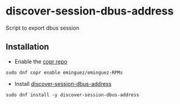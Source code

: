 # discover-session-dbus-address

Script to export dbus session

## Installation

* Enable the [copr repo](https://copr.fedorainfracloud.org/coprs/eminguez/eminguez-RPMs/)

```
sudo dnf copr enable eminguez/eminguez-RPMs
```

* Install [discover-session-dbus-address](https://copr.fedorainfracloud.org/coprs/eminguez/eminguez-RPMs/package/discover-session-dbus-address/)

```
sudo dnf install -y discover-session-dbus-address
```
